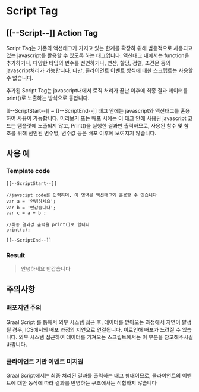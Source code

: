 # Script Tag

## \[\[--Script--]] Action Tag

Script Tag는 기존의 액션태그가 가지고 있는 한계를 확장하 위해 범용적으로 사용되고 있는 javascript를 활용할 수 있도록 하는 태그입니다.  액션태그 내에서는 function을 추가하거나, 다양한 타입의 변수를 선언하거나, 연산, 할당, 정렬, 조건문 등의 javascript처리가 가능합니다. 다만, 클라이언트 이벤트 방식에 대한 스크립트는 사용할 수 없습니다.

추가된 Script Tag는   javascript내에서 로직 처리가 끝난 이후에 최종 결과 데이터를 print()로 노출하는 방식으로 동합니다.&#x20;

\[\[--ScriptStart--]] \~ \[\[--ScriptEnd--]] 태그 안에는 javascript와 액션태그를 혼용하여 사용이 가능합니다. 미리보기 또는 배포 시에는 이 태그 안에 사용된  javascript 코드는 템플릿에 노출되지 않고, Print()을 실행한 결과만 출력하므로, 사용된 함수 및 참조를 위해 선언된 변수명, 변수값 등은 배포 이후에 보여지지 않습니다.

## 사용 예

### Template code

```
[[--ScriptStart--]]

//javscipt code를 입력하며, 이 영역은 액션태그와 혼용할 수 있습니다 
var a = '안녕하세요';
var b = '반갑습니다';
var c = a + b ;

//최종 결과값 출력을 print()로 합니다
print(c);

[[--ScriptEnd--]]
```

### Result

> 안녕하세요 반갑습니다&#x20;

## 주의사항&#x20;

### 배포지연 주의

Graal Script 를 통해서 외부 시스템 접근 후, 데이터를 받아오는 과정에서 지연이 발생될 경우, ICS에서의 배포 과정의 지연으로 연결됩니다. 이로인해 배포가 느려질 수 있습니다.  외부 시스템 접근하여 데이터를 가져오는 스크립트에서는 이 부분을 참고해주시길 바랍니다.



### 클라이언트 기반 이벤트 미지원&#x20;

Graal Script에서는 최종 처리된 결과를 출력하는 태그 형태이므로, 클라이언트의 이벤트에 대한 동작에 따라 결과를 반영하는 구조에서는 적합하지 않습니다
